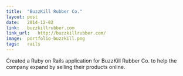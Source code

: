 ```yaml
---
title:	"BuzzKill Rubber Co."
layout:	post
date:	2014-12-02
link:	buzzkillrubber.com
link_url:	http://buzzkillrubber.com/
image:	portfolio-buzzkill.png
tags:	rails
---
```

Created a Ruby on Rails application for BuzzKill Rubber Co. to help the company expand by selling their products online.